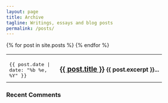 ```yaml
---
layout: page
title: Archive
tagline: Writings, essays and blog posts
permalink: /posts/
---
```


<div class="row">
  <div class="span10">
    <table class="zebra-striped condensed-table">
      <tbody>
      {% for post in site.posts %}
        <tr>
          <td style="padding-top: 12px; width: 120px;"><code style="font-size: 13px;">{{ post.date | date: "%b %e, %Y" }}</code></td>
          <td><h3><a href="{{ post.url }}">{{ post.title }}</a> <small>{{ post.excerpt }}...</small></h3></td>
        </tr>
      {% endfor %}
      </tbody>
    </table>
  </div>
  <div class="span4">
    <div id="recentcomments" class="dsq-widget"><h3 class="dsq-widget-title">Recent Comments</h3><script type="text/javascript" src="http://yadavium.disqus.com/recent_comments_widget.js?num_items=5&hide_avatars=0&avatar_size=32&excerpt_length=128"></script></div>
  </div>
</div>


